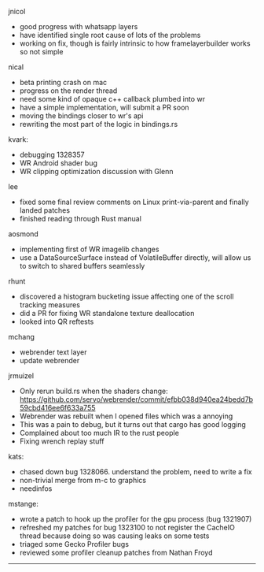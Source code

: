 

jnicol
* good progress with whatsapp layers
* have identified single root cause of lots of the problems
* working on fix, though is fairly intrinsic to how framelayerbuilder works so not simple



nical
* beta printing crash on mac
* progress on the render thread
* need some kind of opaque c++ callback plumbed into wr
* have a simple implementation, will submit a PR soon
* moving the bindings closer to wr's api
* rewriting the most part of the logic in bindings.rs



kvark:
* debugging 1328357
* WR Android shader bug
* WR clipping optimization discussion with Glenn



lee
* fixed some final review comments on Linux print-via-parent and finally landed patches
* finished reading through Rust manual



aosmond
* implementing first of WR imagelib changes
* use a DataSourceSurface instead of VolatileBuffer directly, will allow us to switch to shared buffers seamlessly

rhunt
* discovered a histogram bucketing issue affecting one of the scroll tracking measures
* did a PR for fixing WR standalone texture deallocation
* looked into QR reftests



mchang
* webrender text layer
* update webrender



jrmuizel
* Only rerun build.rs when the shaders change: https://github.com/servo/webrender/commit/efbb038d940ea24bedd7b59cbd416ee6f633a755
* Webrender was rebuilt when I opened files which was a annoying
* This was a pain to debug, but it turns out that cargo has good logging
* Complained about too much IR to the rust people
* Fixing wrench replay stuff



kats:
* chased down bug 1328066. understand the problem, need to write a fix
* non-trivial merge from m-c to graphics
* needinfos



mstange:
* wrote a patch to hook up the profiler for the gpu process (bug 1321907)
* refreshed my patches for bug 1323100 to not register the CacheIO thread because doing so was causing leaks on some tests
* triaged some Gecko Profiler bugs
* reviewed some profiler cleanup patches from Nathan Froyd

________________


